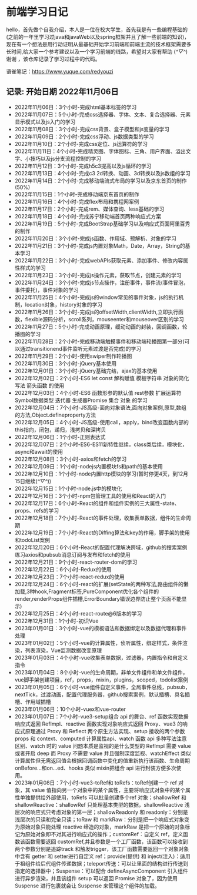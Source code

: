 # 前端学习日记

hello，首先做个自我介绍，本人是一位在校大学生，首先我是有一些编程基础的(之前的一年里学习过java和javaWeb以及spring框架并且了解一些前端的知识)，现在有一个想法是用行动证明从最基础开始学习前端和前端主流的技术框架需要多长时间,给大家一个参考建议以及一个学习前端的线路，希望对大家有帮助 (*^▽^*)谢谢 ，该仓库记录了学习过程中的代码。


语雀笔记：https://www.yuque.com/redyouzi
## 记录: 开始日期 2022年11月06日

- 2022年11月06日：3个小时-完成html基本标签的学习
- 2022年11月07日：5个小时-完成css选择器、字体、文本、复合选择器、元素显示模式以及js入门的学习
- 2022年11月08日：3个小时-完成css背景、盒子模型和js变量的学习
- 2022年11月09日：2个小时-完成css浮动、js数据类型的学习
- 2022年11月10日：2个小时-完成css定位、js运算符的学习
- 2022年11月11日：4个小时-完成精灵图、字体图标、三角、用户界面、溢出文字、小技巧以及js分支流程控制的学习
- 2022年11月12日：3个小时-完成h5c3提高以及js循环的学习
- 2022年11月13日：4个小时-完成c3 2d转换、动画、3d转换以及js数组的学习
- 2022年11月14日：2个小时-完成移动端流式布局的学习以及京东首页的制作(50%)
- 2022年11月15日：1个小时-完成移动端京东首页的制作
- 2022年11月16日：4个小时-完成flex布局和携程网案例
- 2022年11月17日：2个小时-完成rem、媒体查询、less基础的学习
- 2022年11月18日：4个小时-完成苏宁移动端首页两种响应式方案
- 2022年11月19日：5个小时-完成BootStrap基础学习以及响应式页面阿里百秀的制作
- 2022年11月20日：3个小时-完成js函数、作用域、预解析、对象的学习
- 2022年11月21日：3个小时-完成js内置对象Math，Date，Array，String的基本学习
- 2022年11月22日：3个小时-完成webAPIs获取元素、添加事件、修改内容属性样式的学习
- 2022年11月23日：3个小时-完成js操作元素，获取节点，创建元素的学习
- 2022年11月24日：3个小时-完成js节点操作，注册事件，事件流(事件冒泡，事件委托)，事件对象的学习
- 2022年11月25日：4个小时-完成js的window常见的事件对象，js的执行机制，location对象，history对象的学习
- 2022年11月26日：3个小时-完成js的offsetWidth,clientWidth,立即执行函数，flexible源码分析，scroll系列，mouseenter和mouseover区别的学习
- 2022年11月27日：5个小时-完成动画原理，缓动动画的封装，回调函数，轮播图的学习
- 2022年11月28日：2个小时-完成移动端触摸事件和移动端轮播图第一部分(可以通过transitionend事件监听元素过渡是否完成)的学习
- 2022年11月29日：2个小时-使用swiper制作轮播图
- 2022年11月30日：3个小时-jQuery基本使用
- 2022年12月01日：3个小时-jQuery基础完结，ajax的基本使用
- 2022年12月02日：2个小时-ES6 let const 解构赋值 模板字符串 对象的简化写法 箭头函数 的使用
- 2022年12月03日：4个小时-ES6 函数形参的默认值 rest参数 扩展运算符 Symbol数据类型 迭代器 生成器Promise 集合 对象 的学习
- 2022年12月04日：7个小时-JS高级-面向对象语法,面向对象案例,原型,数组的方法,Object.defineproperty方法
- 2022年12月05日：4个小时-JS高级-使用call，apply，bind改变函数内部的this指向，闭包，递归，浅拷贝和深拷贝
- 2022年12月06日：1个小时-正则表达式
- 2022年12月07日：2个小时-ES6-ES11新特性继续，class类后续，模块化，async和await的使用
- 2022年12月08日：3个小时-axios和fetch的学习
- 2022年12月09日：1个小时-nodejs内置模块fs和path的基本使用
- 2022年12月10日：1个小时-node内置http模块的学习(暂时停更4天，到12月15日继续(*^▽^*))
- 2022年12月15日：1个小时-node.js中的模块化
- 2022年12月16日：3个小时-npm包管理工具的使用和React的入门
- 2022年12月17日：6个小时-React的组件和组件实例的三大属性-state、props、refs的学习
- 2022年12月18日：7个小时-React的事件处理，收集表单数据，组件的生命周期
- 2022年12月19日：7个小时-React的Diffing算法和key的作用，脚手架的使用和todoList案例
- 2022年12月20日：6个小时-React的配置代理解决跨域，github的搜索案例练习axios和pubsub消息订阅与发布和fetch的使用
- 2022年12月21日：9个小时-react-router-dom的学习
- 2022年12月22日：6个小时-Redux的使用
- 2022年12月23日：7个小时-react-redux的使用
- 2022年12月24日：6个小时-react的扩展(setState的两种写法,路由组件的懒加载,3种hook,Fragment标签,PureComponent优化各个组件的render,renderProps组件插槽,ErrorBoundary错误边界防止整个页面不能显示)
- 2022年12月25日：4个小时-react-route@6版本的学习
- 2022年12月31日：1个小时-初识Vue
- 2023年01月01日：3个小时-vue的模板语法和数据绑定以及数据代理和事件处理
- 2023年01月02日：5个小时-vue的计算属性，侦听属性，绑定样式，条件渲染，列表渲染，Vue监测数据改变原理
- 2023年01月03日：4个小时-vue收集表单数据，过滤器，内置指令和自定义指令
- 2023年01月04日：8个小时-vue的生命周期，非单文件组件和单文件组件，vue脚手架创建项目，ref，props，mixin，plugins，scoped，todolist案例
- 2023年01月05日：6个小时-vue组件自定义事件，全局事件总线，pubsub，nextTick，过渡动画，配置代理服务器，github搜索案例，默认插槽、具名插槽、作用域插槽
- 2023年01月06日：10个小时-vuex和vue-router
- 2023年01月07日：7个小时-vue3-setup组合 api 的舞台、ref 函数实现数据响应式返回 RefImpl、reactive 函数实现对象响应式返回 Proxy、vue3 的响应式原理通过 Proxy 和 Reflect 两个原生方法实现、setup 接收的两个参数 props 和 context、computed 计算属性api、watch 函数 api 多种写法注意区别、watch 时的 value 问题本质是监视的是什么类型的 RefImpl 需要 value 或者开启 deep 而 Proxy 不需要 value 并且强制深度监视、watchEffect 类似计算属性但无需返回值会根据回调函数中变化的值重新执行该函数、生命周期 onBefore...和on...ed、hooks 类似 mixin把组合 api 进行封装方便多次使用。
- 2023年01月08日：7个小时-vue3-toRef和 toRefs：toRef创建一个 ref 对象，其 value 值指向另一个对象中的某个属性，主要将响应式对象中的某个属性单独提供给外部使用，toRefs 可以批量创建多个ref 对象；shallowRef 和 shallowReactive：shallowRef 只处理基本类型的数据，shallowReactive 浅层次的响应式只考虑对象的第一层；shallowReadonly 和 readonly：分别是浅层次的只读和完全只读；toRaw 和 markRaw：分别是把一个响应式对象变为原始对象只能处理 reactive 缔造的对象，markRaw 是把一个原始的对象标记为原始对象即不对其进行响应式的操作；customRef：自定义 ref，定义函数该函数需要返回 customRef,并且参数是一个工厂函数，该函数可以接收到两个参数分别是追踪track 和触发trigger，该工厂函数需要返回一个对象对象中含有 getter 和 setter进行自定义 ref；provide(提供) 和 inject(注入)：适用于祖组件给后代组件传递数据；teleport传送：可以让里面的结构进行传送到指定的选择器中；Suspense：可以配合 defineAsyncComponent 引入组件进行异步渲染，并且该组件 setup 可以返回 Promise 对象了，因为使用 Suspense 进行包裹就会让 Suspense 来管理这个组件的加载。
